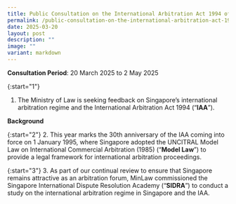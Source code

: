 ```yaml
---
title: Public Consultation on the International Arbitration Act 1994 of Singapore
permalink: /public-consultation-on-the-international-arbitration-act-1994-of-singapore/
date: 2025-03-20
layout: post
description: ""
image: ""
variant: markdown
---
```

**Consultation Period**: 20 March 2025 to 2 May 2025

{:start="1"}
1. The Ministry of Law is seeking feedback on Singapore’s international arbitration regime and the International Arbitration Act 1994 (“**IAA**”). 

**Background**

{:start="2"}
2.  This year marks the 30th anniversary of the IAA coming into force on 1 January 1995, where Singapore adopted the UNCITRAL Model Law on International Commercial Arbitration (1985) (“**Model Law**”) to provide a legal framework for international arbitration proceedings.

{:start="3"}
3.  As part of our continual review to ensure that Singapore remains attractive as an arbitration forum, MinLaw commissioned the Singapore International Dispute Resolution Academy (“**SIDRA**”) to conduct a study on the international arbitration regime in Singapore and the IAA. 


